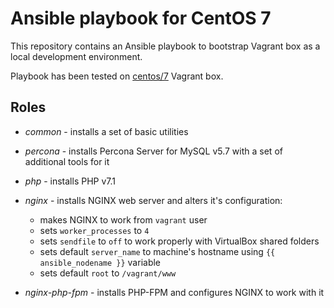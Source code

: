 # Ansible playbook for CentOS 7

This repository contains an Ansible playbook to bootstrap Vagrant box as a local development environment.

Playbook has been tested on [centos/7](https://app.vagrantup.com/centos/boxes/7) Vagrant box.

## Roles
* *common* - installs a set of basic utilities
* *percona* - installs Percona Server for MySQL v5.7 with a set of additional tools for it
* *php* - installs PHP v7.1
* *nginx* - installs NGINX web server and alters it's configuration:
    * makes NGINX to work from `vagrant` user
    * sets `worker_processes` to `4`
    * sets `sendfile` to `off` to work properly with VirtualBox shared folders
    * sets default `server_name` to machine's hostname using `{{ ansible_nodename }}` variable
    * sets default `root` to `/vagrant/www`

* *nginx-php-fpm* - installs PHP-FPM and configures NGINX to work with it